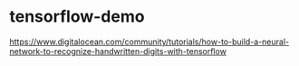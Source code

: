 # tensorflow-demo

https://www.digitalocean.com/community/tutorials/how-to-build-a-neural-network-to-recognize-handwritten-digits-with-tensorflow
